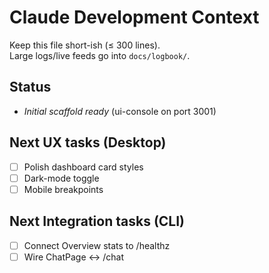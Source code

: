 # Claude Development Context

Keep this file short-ish (≤ 300 lines).  
Large logs/live feeds go into `docs/logbook/`.

## Status
- *Initial scaffold ready* (ui-console on port 3001)

## Next UX tasks (Desktop)
- [ ] Polish dashboard card styles
- [ ] Dark-mode toggle
- [ ] Mobile breakpoints

## Next Integration tasks (CLI)
- [ ] Connect Overview stats to /healthz
- [ ] Wire ChatPage ↔ /chat
